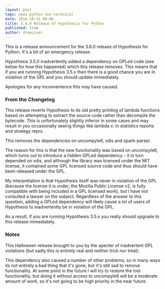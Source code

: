 ```yaml
---
layout: post
tags: news python non-technical
date: 2016-10-31 00:00
title: 3.6.0 Release of Hypothesis for Python
published: true
author: drmaciver
---
```


This is a release announcement for the 3.6.0 release of Hypothesis for
Python. It's a bit of an emergency release.

Hypothesis 3.5.0 inadvertently added a dependency on GPLed code (see below
for how this happened) which this release removes. This means that if you
are running Hypothesis 3.5.x then there is a good chance you are in violation
of the GPL and you should update immediately.

Apologies for any inconvenience this may have caused.

<!--more-->

### From the Changelog

This release reverts Hypothesis to its old pretty printing of lambda functions
based on attempting to extract the source code rather than decompile the bytecode.
This is unfortunately slightly inferior in some cases and may result in you
occasionally seeing things like lambda x: <unknown> in statistics reports and
strategy reprs.

This removes the dependencies on uncompyle6, xdis and spark-parser.

The reason for this is that the new functionality was based on uncompyle6, which
turns out to introduce a hidden GPLed dependency - it in turn depended on xdis,
and although the library was licensed under the MIT license, it contained some
GPL licensed source code and thus should have been released under the GPL.

My interpretation is that Hypothesis itself was never in violation of the GPL
(because the license it is under, the Mozilla Public License v2, is fully
compatible with being included in a GPL licensed work), but I have not consulted
a lawyer on the subject. Regardless of the answer to this question, adding a
GPLed dependency will likely cause a lot of users of Hypothesis to inadvertently
be in violation of the GPL.

As a result, if you are running Hypothesis 3.5.x you really should upgrade to
this release immediately.

### Notes

This Halloween release brought to you by the specter of inadvertent GPL
violations (but sadly this is entirely real and neither trick nor treat).

This dependency also caused a number of other problems, so in many ways its
not entirely a bad thing that it's gone, but it's still sad to remove
functionality. At some point in the future I will try to restore the
lost functionality, but doing it without access to uncompyle6 will be a
moderate amount of work, so it's not going to be high priority in the
near future.
